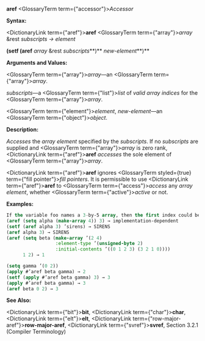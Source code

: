 **aref** <GlossaryTerm  term={"accessor"}><i>Accessor</i></GlossaryTerm> 



**Syntax:** 



<DictionaryLink  term={"aref"}><b>aref</b></DictionaryLink> <GlossaryTerm  term={"array"}><i>array</i></GlossaryTerm> &amp;rest *subscripts → element* 



<!-- **(setf (aref** <GlossaryTerm  term={"array"}><i>array</i></GlossaryTerm> &amp;rest *subscripts***)** *new-element<DictionaryLink  term={"t"}><b>*)</b></DictionaryLink>  -->
**(setf (aref** *array* &amp;rest *subscripts***)** *new-element***)** 



**Arguments and Values:** 



<GlossaryTerm  term={"array"}><i>array</i></GlossaryTerm>—an <GlossaryTerm  term={"array"}><i>array</i></GlossaryTerm>. 



*subscripts*—a <GlossaryTerm  term={"list"}><i>list</i></GlossaryTerm> of *valid array indices* for the <GlossaryTerm  term={"array"}><i>array</i></GlossaryTerm>. 



<GlossaryTerm  term={"element"}><i>element</i></GlossaryTerm>, *new-element*—an <GlossaryTerm  term={"object"}><i>object</i></GlossaryTerm>. 



**Description:** 



*Accesses* the *array element* specified by the *subscripts*. If no *subscripts* are supplied and <GlossaryTerm  term={"array"}><i>array</i></GlossaryTerm> is zero rank, <DictionaryLink  term={"aref"}><b>aref</b></DictionaryLink> *accesses* the sole element of <GlossaryTerm  term={"array"}><i>array</i></GlossaryTerm>. 



<DictionaryLink  term={"aref"}><b>aref</b></DictionaryLink> ignores <GlossaryTerm styled={true} term={"fill pointer"}><i>fill pointers</i></GlossaryTerm>. It is permissible to use <DictionaryLink  term={"aref"}><b>aref</b></DictionaryLink> to <GlossaryTerm  term={"access"}><i>access</i></GlossaryTerm> any *array element*, whether <GlossaryTerm  term={"active"}><i>active</i></GlossaryTerm> or not. 



**Examples:**
```lisp
If the variable foo names a 3-by-5 array, then the first index could be 0, 1, or 2, and then second index could be 0, 1, 2, 3, or 4. The array elements can be referred to by using the *function* **aref**; for example, (aref foo 2 1) refers to element (2, 1) of the array. 
(aref (setq alpha (make-array 4)) 3) → implementation-dependent 
(setf (aref alpha 3) ’sirens) → SIRENS 
(aref alpha 3) → SIRENS 
(aref (setq beta (make-array ’(2 4) 
			      :element-type ’(unsigned-byte 2) 
			      :initial-contents ’((0 1 2 3) (3 2 1 0)))) 
      1 2) → 1 

(setq gamma ’(0 2)) 
(apply #’aref beta gamma) → 2 
(setf (apply #’aref beta gamma) 3) → 3 
(apply #’aref beta gamma) → 3 
(aref beta 0 2) → 3 
```
**See Also:** 



<DictionaryLink  term={"bit"}><b>bit</b></DictionaryLink>, <DictionaryLink  term={"char"}><b>char</b></DictionaryLink>, <DictionaryLink  term={"elt"}><b>elt</b></DictionaryLink>, <DictionaryLink  term={"row-major-aref"}><b>row-major-aref</b></DictionaryLink>, <DictionaryLink  term={"svref"}><b>svref</b></DictionaryLink>, Section 3.2.1 (Compiler Terminology) 



